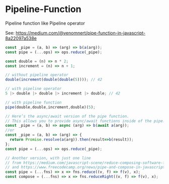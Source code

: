 # Pipeline-Function
Pipeline function like Pipeline operator

See: https://medium.com/@venomnert/pipe-function-in-javascript-8a22097a538e

```javascript
const _pipe = (a, b) => (arg) => b(a(arg));
const pipe = (...ops) => ops.reduce(_pipe);

const double = (n) => n * 2;
const increment = (n) => n + 1;

// without pipeline operator
double(increment(double(double(5)))); // 42

// with pipeline operator
5 |> double |> double |> increment |> double; // 42

// with pipeline function
pipe(double,double,increment,double)(5);
```

```javascript
// Here’s the async/await version of the pipe function.
// This allows you to provide async/await functions inside of the pipe.
const _pipe = (a, b) => async (arg) => b(await a(arg));
//or
const _pipe = (a, b) => (arg) => {
  return Promise.resolve(a(arg)).then(result=>b(result));
};
const pipe = (...ops) => ops.reduce(_pipe);
```

```javascript
// Another version, with just one line
// from https://medium.com/javascript-scene/reduce-composing-software-fe22f0c39a1d
// and https://www.freecodecamp.org/news/pipe-and-compose-in-javascript-5b04004ac937/
const pipe = (...fns) => x => fns.reduce((v, f) => f(v), x);
const compose = (...fns) => x => fns.reduceRight((v, f) => f(v), x);
```

